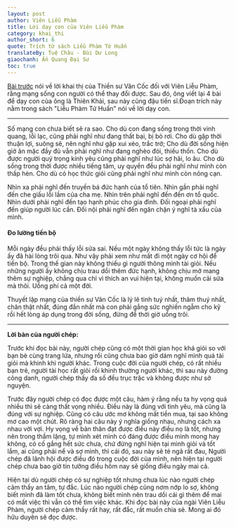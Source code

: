 ```yaml
---
layout: post
author: Viên Liễu Phàm
title: Lời dạy con của Viên Liễu Phàm 
category: khai_thi
author_short: 6
quote: Trích từ sách Liễu Phàm Tứ Huấn
translateBy: Tuệ Châu - Bùi Dư Long
giaochanh: Ấn Quang Đại Sư
toc: true
---
```


[Bài trước](/khai_thi/2023/08/09/cách-trì-chú-vô-niệm-để-cảm-ứng.html) nói về lời khai thị của Thiền sư Vân Cốc đối với Viên Liễu Phàm, rằng mạng sống con người có thể thay đổi được. Sau đó, ông viết lại 4 bài để dạy con của
ông là Thiên Khải, sau này cũng đậu tiến sĩ.Đoạn trích này nằm trong sách "Liễu Phàm Tứ Huấn" nói về lời dạy con. 

<hr/>

Số mạng con chưa biết sẽ ra sao. Cho dù con đang sống trong thời vinh quang, lỗi lạc, cũng phải nghĩ như đang thất bại, bị bỏ rơi. Cho dù gặp thời thuận lợi, suông sẽ, nên nghĩ
như gặp xui xẻo, trắc trở; Cho dù đời sống hiện giờ ăn mặc đầy đủ vẫn phải nghĩ như đang nghèo đói, thiếu thốn. Cho dù được người quý trọng kính yêu cũng phải nghĩ như lúc 
sợ hãi, lo âu. Cho dù sống trong thời được nhiều tiếng tăm, uy quyền đều phải nghĩ như mình còn thấp hèn. Cho dù có học thức giỏi cũng phải nghĩ như mình còn nông cạn. 

Nhìn xa phải nghĩ đến truyền bá đức hạnh của tổ tiên. Nhìn gần phải nghĩ đến che giấu lỗi lầm của cha mẹ. Nhìn trên phải nghĩ đến đền ơn tổ quốc. Nhìn dưới phải nghĩ 
đến tạo hạnh phúc cho gia đình. Đối ngoại phải nghĩ đến giúp người lúc cần. Đối nội phải nghĩ đến ngăn chặn ý nghĩ tà xấu của mình. 

#### Đo lường tiến bộ

Mỗi ngày đều phải thấy lỗi sửa sai. Nếu một ngày không thấy lỗi tức là ngày ấy đã hài lòng trôi qua. Như vậy phải xem như mất đi một ngày cơ hội để tiến bộ. Trong thế 
gian này không thiếu gì người thông minh tài giỏi. Nếu những người ấy không chịu trau dồi thêm đức hạnh, không chịu mở mang thêm 
sự nghiệp, chẳng qua chỉ vì thích an vui hiện tại, không muốn cải sửa mà thôi. Uổng phí cả một đời. 

Thuyết lập mạng của thiền sư Vân Cốc là lý lẽ tinh tuý nhất, thâm thuý nhất, chân thật nhất, đúng đắn nhất mà con phải gắng sức 
nghiền ngẫm cho kỹ rồi hết lòng áp dụng trong đời sống, đừng để thời giờ uổng trôi. 

<hr/>

**Lời bàn của người chép:**

Trước khi đọc bài này, người chép cũng có một thời gian học khá giỏi so với bạn bè cùng trang lứa, nhưng rồi cũng chưa bao giờ dám nghĩ 
mình quá tài giỏi mà khinh khi người khác. Trong cuộc đời của người chép, có rất nhiều bạn trẻ, người tài học rất giỏi rồi khinh thường 
người khác, thì sau này đường công danh, người chép thấy đa số đều trục trặc và không được như sở nguyện. 

Trước đây người chép có đọc được một câu, hàm ý rằng nếu ta hy vọng quá nhiều thì sẽ càng thất vọng nhiều. Điều này là đúng với tình yêu, mà 
cũng là đúng với sự nghiệp. Cũng có câu ước mơ không mất tiền mua, tại sao không mơ cao một chút. Rõ ràng hai câu này ý nghĩa giống nhau, nhưng cách 
xa nhau vời vợi. Hy vọng về bản thân đạt được điều này điều nọ là tốt, nhưng nên trong thầm lặng, tự mình xét mình có đáng được điều mình 
mong hay không, có cố gắng hết sức chưa, chứ đừng nghĩ hiện tại mình giỏi và tốt lắm, ai cũng phải nể và sợ mình, thì cái đó, sau này sẽ té ngã rất đau, 
Người chép đã lãnh hội được điều đó trong cuộc đời của mình, nên hiện tại người chép chưa bao giờ tin tưởng điều hôm nay sẽ giống điều ngày mai cả. 

Hiện tại dù người chép có sự nghiệp tốt nhưng chưa lúc nào người chép cảm thấy an tâm, tự đắc. Lúc nào người chép cũng nơm nớp lo sợ, 
không biết mình đã làm tốt chưa, không biết mình nên trau dồi cái gì thêm để mai có mất việc thì vẫn có thể tìm việc khác. Khi đọc bài này của 
ngài Viên Liễu Phàm, người chép cảm thấy rất hay, rất đắc, rất muốn chia sẻ. Mong ai đó hữu duyên sẽ đọc được. 


